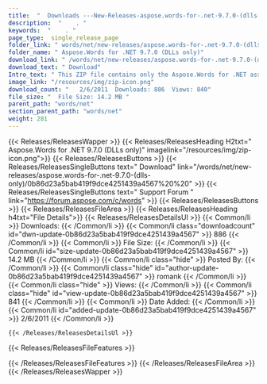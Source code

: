 ```yaml
---
title:  "  Downloads ---New-Releases-aspose.words-for-.net-9.7.0-(dlls-only) . " 
description:  "    . " 
keywords:  "    . " 
page_type:  single_release_page
folder_link: " words/net/new-releases/aspose.words-for-.net-9.7.0-(dlls-only)/"
folder_name: " Aspose.Words for .NET 9.7.0 (DLLs only)"
download_link: " /words/net/new-releases/aspose.words-for-.net-9.7.0-(dlls-only)/0b86d23a5bab419f9dce4251439a4567"
download_text: " Download"
Intro_text: " This ZIP file contains only the Aspose.Words for .NET assemblies. The assemblies..."
image_link: "/resources/img/zip-icon.png"
download_count: "   2/6/2011  Downloads: 886  Views: 840"
file_size: "  File Size: 14.2 MB "
parent_path: "words/net"
section_parent_path: "words/net"
weight: 281 
---
```


{{< Releases/ReleasesWapper >}}
  {{< Releases/ReleasesHeading H2txt=" Aspose.Words for .NET 9.7.0 (DLLs only)" imagelink="/resources/img/zip-icon.png">}}
  {{< Releases/ReleasesButtons >}}
    {{< Releases/ReleasesSingleButtons text=" Download" link="/words/net/new-releases/aspose.words-for-.net-9.7.0-(dlls-only)/0b86d23a5bab419f9dce4251439a4567%20%20" >}}
    {{< Releases/ReleasesSingleButtons text=" Support Forum " link="https://forum.aspose.com/c/words" >}}
  {{< Releases/ReleasesButtons >}}
  {{< Releases/ReleasesFileArea >}}
    {{< Releases/ReleasesHeading h4txt="File Details">}}
    {{< Releases/ReleasesDetailsUl >}}
            {{< Common/li  >}} Downloads: {{< /Common/li >}} 
      {{< Common/li class="downloadcount" id="dwn-update-0b86d23a5bab419f9dce4251439a4567" >}} 886 {{< /Common/li >}} 
      {{< Common/li  >}} File Size: {{< /Common/li >}} 
      {{< Common/li id="size-update-0b86d23a5bab419f9dce4251439a4567" >}} 14.2 MB {{< /Common/li >}} 
      {{< Common/li  class="hide" >}} Posted By: {{< /Common/li >}} 
      {{< Common/li class="hide" id="author-update-0b86d23a5bab419f9dce4251439a4567" >}} romank {{< /Common/li >}} 
      {{< Common/li class="hide"  >}} Views: {{< /Common/li >}} 
      {{< Common/li class="hide" id="view-update-0b86d23a5bab419f9dce4251439a4567" >}} 841 {{< /Common/li >}} 
      {{< Common/li  >}} Date Added: {{< /Common/li >}} 
      {{< Common/li id="added-update-0b86d23a5bab419f9dce4251439a4567" >}} 2/6/2011 {{< /Common/li >}} 

    {{< /Releases/ReleasesDetailsUl >}}

  {{< Releases/ReleasesFileFeatures >}}
      
  {{< /Releases/ReleasesFileFeatures >}}
 {{< /Releases/ReleasesFileArea >}}
{{< /Releases/ReleasesWapper >}}


